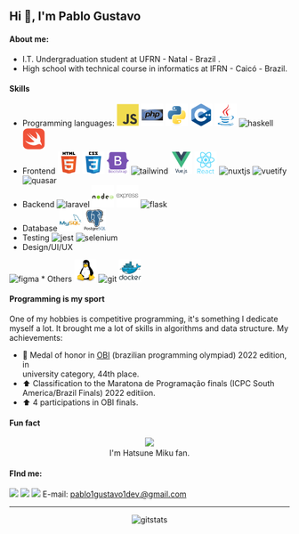 ## Hi 👋, I'm Pablo Gustavo

#### About me:
* I.T. Undergraduation student at UFRN - Natal - Brazil .
* High school with technical course in informatics at IFRN - Caicó - Brazil.

#### Skills
* Programming languages:
<img src="https://raw.githubusercontent.com/devicons/devicon/master/icons/javascript/javascript-original.svg" alt="javascript" width="40" height="40"/> <img src="https://raw.githubusercontent.com/devicons/devicon/master/icons/php/php-original.svg" alt="php" width="40" height="40"/> <img src="https://raw.githubusercontent.com/devicons/devicon/master/icons/python/python-original.svg" alt="python" width="40" height="40"/> <img src="https://raw.githubusercontent.com/devicons/devicon/master/icons/cplusplus/cplusplus-original.svg" alt="cplusplus" width="40" height="40"/> <img src="https://raw.githubusercontent.com/devicons/devicon/master/icons/java/java-original.svg" alt="java" width="40" height="40"/> <img src="https://upload.wikimedia.org/wikipedia/commons/1/1c/Haskell-Logo.svg" alt="haskell" width="40" height="40"/> <img src="https://raw.githubusercontent.com/devicons/devicon/master/icons/swift/swift-original.svg" alt="swift" width="40" height="40"/>
* Frontend
<img src="https://raw.githubusercontent.com/devicons/devicon/master/icons/html5/html5-original-wordmark.svg" alt="html5" width="40" height="40"/> <img src="https://raw.githubusercontent.com/devicons/devicon/master/icons/css3/css3-original-wordmark.svg" alt="css3" width="40" height="40"/> <img src="https://raw.githubusercontent.com/devicons/devicon/master/icons/bootstrap/bootstrap-plain-wordmark.svg" alt="bootstrap" width="40" height="40"/>   <img src="https://www.vectorlogo.zone/logos/tailwindcss/tailwindcss-icon.svg" alt="tailwind" width="40" height="40"/> <img src="https://raw.githubusercontent.com/devicons/devicon/master/icons/vuejs/vuejs-original-wordmark.svg" alt="vuejs" width="40" height="40"/> <img src="https://raw.githubusercontent.com/devicons/devicon/master/icons/react/react-original-wordmark.svg" alt="react" width="40" height="40"/> <img src="https://www.vectorlogo.zone/logos/nuxtjs/nuxtjs-icon.svg" alt="nuxtjs" width="40" height="40"/> <img src="https://bestofjs.org/logos/vuetify.svg" alt="vuetify" width="40" height="40"/> <img src="https://cdn.quasar.dev/logo/svg/quasar-logo.svg" alt="quasar" width="40" height="40"/>
* Backend
<img src="https://partners.laravel.com/assets/images/laravel-logo-trademark.svg" alt="laravel" width="40" height="40"/> <img src="https://raw.githubusercontent.com/devicons/devicon/master/icons/nodejs/nodejs-original-wordmark.svg" alt="nodejs" width="40" height="40"/> <img src="https://raw.githubusercontent.com/devicons/devicon/master/icons/express/express-original-wordmark.svg" alt="express" width="40" height="40"/> <img src="https://www.vectorlogo.zone/logos/pocoo_flask/pocoo_flask-icon.svg" alt="flask" width="40" height="40"/>
* Database
<img src="https://raw.githubusercontent.com/devicons/devicon/master/icons/mysql/mysql-original-wordmark.svg" alt="mysql" width="40" height="40"/> <img src="https://raw.githubusercontent.com/devicons/devicon/master/icons/postgresql/postgresql-original-wordmark.svg" alt="postgresql" width="40" height="40"/>
* Testing
<img src="https://www.vectorlogo.zone/logos/jestjsio/jestjsio-icon.svg" alt="jest" width="40" height="40"/> <img src="https://raw.githubusercontent.com/detain/svg-logos/780f25886640cef088af994181646db2f6b1a3f8/svg/selenium-logo.svg" alt="selenium" width="40" height="40"/>
* Design/UI/UX
<img src="https://www.vectorlogo.zone/logos/figma/figma-icon.svg" alt="figma" width="40" height="40"/> 
* Others
<img src="https://raw.githubusercontent.com/devicons/devicon/master/icons/linux/linux-original.svg" alt="linux" width="40" height="40"/> <img src="https://www.vectorlogo.zone/logos/git-scm/git-scm-icon.svg" alt="git" width="40" height="40"/> <img src="https://raw.githubusercontent.com/devicons/devicon/master/icons/docker/docker-original-wordmark.svg" alt="docker" width="40" height="40"/>

#### Programming is my sport
One of my hobbies is competitive programming, it's something I dedicate myself a lot. It brought me a lot of skills in algorithms and data structure. My achievements:
* 🏅 Medal of honor in <a href="https://olimpiada.ic.unicamp.br/" target="_blank">OBI</a> (brazilian programming olympiad) 2022 edition, in   
university category, 44th place.
* ⬆️ Classification to the Maratona de Programação finals (ICPC South America/Brazil Finals) 2022 editiion.
* ⬆️ 4 participations in OBI finals.

#### Fun fact
<p align="center">
<img src="https://img-07.stickers.cloud/packs/6d8db270-c2bd-47ec-826d-9c5579e68647/webp/a9c1602e-6d38-4166-a7cc-307fb5909203.webp" height="200"/><br>
I'm Hatsune Miku fan. <p/>

#### FInd me:
<img src="https://img.shields.io/badge/LinkedIn-0077B5?style=for-the-badge&logo=linkedin&logoColor=white"/> <img src="https://img.shields.io/badge/Twitter-1DA1F2?style=for-the-badge&logo=twitter&logoColor=white"/> <img src="https://img.shields.io/badge/Codeforces-445f9d?style=for-the-badge&logo=Codeforces&logoColor=white"/>
E-mail: pablo1gustavo1dev.@gmail.com

---
<p align="center">
<img alt=gitstats src="https://github-readme-stats.vercel.app/api?username=pablo1gustavo&theme=dracula"/>
</p>
